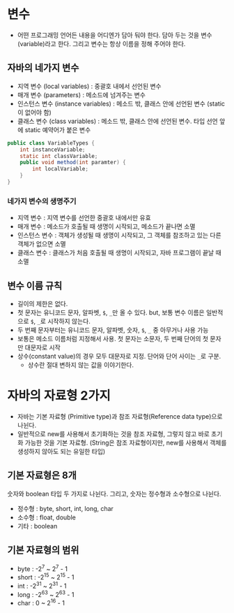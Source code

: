 # 변수
- 어떤 프로그래밍 언어든 내용을 어디엔가 담아 둬야 한다. 담아 두는 것을 변수(variable)라고 한다.
그리고 변수는 항상 이름을 정해 주어야 한다.

## 자바의 네가지 변수
- 지역 변수 (local variables) : 중괄호 내에서 선언된 변수
- 매개 변수 (parameters) : 메소드에 넘겨주는 변수
- 인스턴스 변수 (instance variables) : 메소드 밖, 클래스 안에 선언된 변수 (static이 없어야 함)
- 클래스 변수 (class variables) : 메소드 밖, 클래스 안에 선언된 변수. 타입 선언 앞에 static 예약어가 붙은 변수
```java
public class VariableTypes {
    int instanceVariable;
    static int classVariable;
    public void method(int paramter) {
        int localVariable;
    }
}
```
### 네가지 변수의 생명주기
- 지역 변수 : 지역 변수를 선언한 중괄호 내에서만 유효
- 매개 변수 : 메소드가 호출될 때 생명이 시작되고, 메소드가 끝나면 소멸
- 인스턴스 변수 : 객체가 생성될 때 생명이 시작되고, 그 객체를 참조하고 있는 다른 객체가 없으면 소멸
- 클래스 변수 : 클래스가 처음 호출될 때 생명이 시작되고, 자바 프로그램이 끝날 때 소멸

## 변수 이름 규칙
- 길이의 제한은 없다.
- 첫 문자는 유니코드 문자, 알파벳, `$`, `_`만 올 수 있다. 
but, 보통 변수 이름은 일반적으로 `$`, `_`로 시작하지 않는다.
- 두 번째 문자부터는 유니코드 문자, 알파벳, 숫자, `$`, `_` 중 아무거나 사용 가능
- 보통은 메소드 이름처럼 지정해서 사용. 첫 문자는 소문자, 두 번째 단어의 첫 문자만 대문자로 시작
- 상수(constant value)의 경우 모두 대문자로 지정. 단어와 단어 사이는 `_`로 구분.
  - 상수란 절대 변하지 않는 값을 이야기한다.

# 자바의 자료형 2가지
- 자바는 기본 자료형 (Primitive type)과 참조 자료형(Reference data type)으로 나뉜다.
- 일반적으로 new를 사용해서 초기화하는 것을 참조 자료형, 그렇지 않고 바로 초기화 가능한 것을 기본 자료형.
  (String은 참조 자료형이지만, new를 사용해서 객체를 생성하지 않아도 되는 유일한 타입)

## 기본 자료형은 8개
숫자와 boolean 타입 두 가지로 나뉜다. 그리고, 숫자는 정수형과 소수형으로 나뉜다.
- 정수형 : byte, short, int, long, char
- 소수형 : float, double
- 기타 : boolean

## 기본 자료형의 범위
- byte : -2<sup>7</sup> ~ 2<sup>7</sup> - 1
- short : -2<sup>15</sup> ~ 2<sup>15</sup> - 1
- int : -2<sup>31</sup> ~ 2<sup>31</sup> - 1
- long : -2<sup>63</sup> ~ 2<sup>63</sup> - 1
- char : 0 ~ 2<sup>16</sup> - 1

